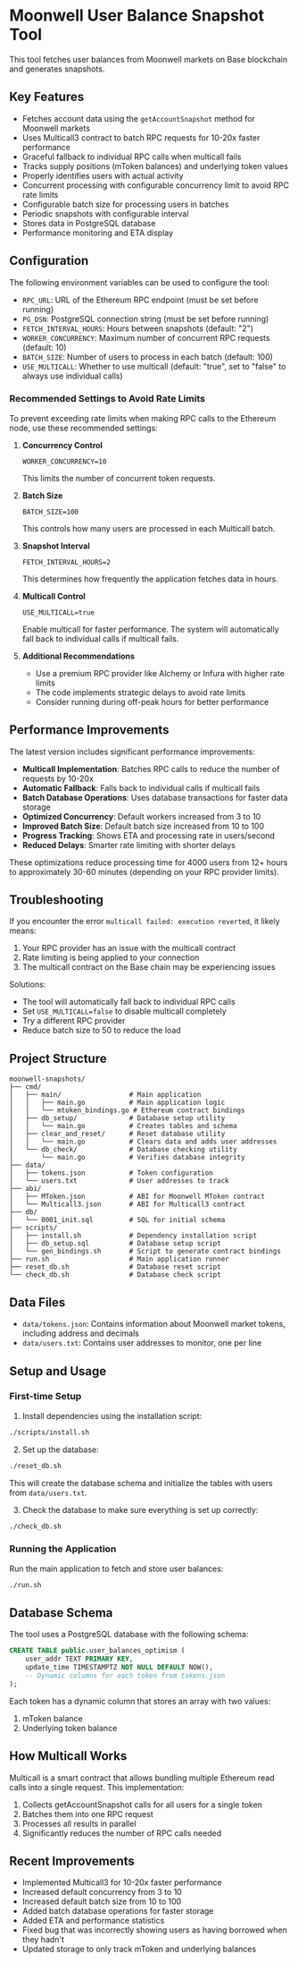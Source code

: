 # Moonwell User Balance Snapshot Tool

This tool fetches user balances from Moonwell markets on Base blockchain and generates snapshots.

## Key Features

- Fetches account data using the `getAccountSnapshot` method for Moonwell markets
- Uses Multicall3 contract to batch RPC requests for 10-20x faster performance
- Graceful fallback to individual RPC calls when multicall fails
- Tracks supply positions (mToken balances) and underlying token values
- Properly identifies users with actual activity
- Concurrent processing with configurable concurrency limit to avoid RPC rate limits
- Configurable batch size for processing users in batches
- Periodic snapshots with configurable interval
- Stores data in PostgreSQL database
- Performance monitoring and ETA display

## Configuration

The following environment variables can be used to configure the tool:

- `RPC_URL`: URL of the Ethereum RPC endpoint (must be set before running)
- `PG_DSN`: PostgreSQL connection string (must be set before running)
- `FETCH_INTERVAL_HOURS`: Hours between snapshots (default: "2")
- `WORKER_CONCURRENCY`: Maximum number of concurrent RPC requests (default: 10)
- `BATCH_SIZE`: Number of users to process in each batch (default: 100)
- `USE_MULTICALL`: Whether to use multicall (default: "true", set to "false" to always use individual calls)

### Recommended Settings to Avoid Rate Limits

To prevent exceeding rate limits when making RPC calls to the Ethereum node, use these recommended settings:

1. **Concurrency Control**
   ```
   WORKER_CONCURRENCY=10
   ```
   This limits the number of concurrent token requests.

2. **Batch Size**
   ```
   BATCH_SIZE=100
   ```
   This controls how many users are processed in each Multicall batch.

3. **Snapshot Interval**
   ```
   FETCH_INTERVAL_HOURS=2
   ```
   This determines how frequently the application fetches data in hours.

4. **Multicall Control**
   ```
   USE_MULTICALL=true
   ```
   Enable multicall for faster performance. The system will automatically fall back to individual calls if multicall fails.

5. **Additional Recommendations**
   - Use a premium RPC provider like Alchemy or Infura with higher rate limits
   - The code implements strategic delays to avoid rate limits
   - Consider running during off-peak hours for better performance

## Performance Improvements

The latest version includes significant performance improvements:

- **Multicall Implementation**: Batches RPC calls to reduce the number of requests by 10-20x
- **Automatic Fallback**: Falls back to individual calls if multicall fails
- **Batch Database Operations**: Uses database transactions for faster data storage
- **Optimized Concurrency**: Default workers increased from 3 to 10
- **Improved Batch Size**: Default batch size increased from 10 to 100
- **Progress Tracking**: Shows ETA and processing rate in users/second
- **Reduced Delays**: Smarter rate limiting with shorter delays

These optimizations reduce processing time for 4000 users from 12+ hours to approximately 30-60 minutes (depending on your RPC provider limits).

## Troubleshooting

If you encounter the error `multicall failed: execution reverted`, it likely means:

1. Your RPC provider has an issue with the multicall contract
2. Rate limiting is being applied to your connection
3. The multicall contract on the Base chain may be experiencing issues

Solutions:
- The tool will automatically fall back to individual RPC calls
- Set `USE_MULTICALL=false` to disable multicall completely
- Try a different RPC provider
- Reduce batch size to 50 to reduce the load

## Project Structure

```
moonwell-snapshots/
├── cmd/
│   ├── main/                 # Main application
│   │   ├── main.go           # Main application logic
│   │   └── mtoken_bindings.go # Ethereum contract bindings
│   ├── db_setup/             # Database setup utility
│   │   └── main.go           # Creates tables and schema
│   ├── clear_and_reset/      # Reset database utility
│   │   └── main.go           # Clears data and adds user addresses
│   └── db_check/             # Database checking utility
│       └── main.go           # Verifies database integrity
├── data/
│   ├── tokens.json           # Token configuration
│   └── users.txt             # User addresses to track
├── abi/
│   ├── MToken.json           # ABI for Moonwell MToken contract
│   └── Multicall3.json       # ABI for Multicall3 contract
├── db/
│   └── 0001_init.sql         # SQL for initial schema
├── scripts/
│   ├── install.sh            # Dependency installation script
│   ├── db_setup.sql          # Database setup script
│   └── gen_bindings.sh       # Script to generate contract bindings
├── run.sh                    # Main application runner
├── reset_db.sh               # Database reset script
└── check_db.sh               # Database check script
```

## Data Files

- `data/tokens.json`: Contains information about Moonwell market tokens, including address and decimals
- `data/users.txt`: Contains user addresses to monitor, one per line

## Setup and Usage

### First-time Setup

1. Install dependencies using the installation script:

```bash
./scripts/install.sh
```

2. Set up the database:

```bash
./reset_db.sh
```

This will create the database schema and initialize the tables with users from `data/users.txt`.

3. Check the database to make sure everything is set up correctly:

```bash
./check_db.sh
```

### Running the Application

Run the main application to fetch and store user balances:

```bash
./run.sh
```

## Database Schema

The tool uses a PostgreSQL database with the following schema:

```sql
CREATE TABLE public.user_balances_optimism (
    user_addr TEXT PRIMARY KEY,
    update_time TIMESTAMPTZ NOT NULL DEFAULT NOW(),
    -- Dynamic columns for each token from tokens.json
);
```

Each token has a dynamic column that stores an array with two values:
1. mToken balance
2. Underlying token balance

## How Multicall Works

Multicall is a smart contract that allows bundling multiple Ethereum read calls into a single request. This implementation:

1. Collects getAccountSnapshot calls for all users for a single token
2. Batches them into one RPC request
3. Processes all results in parallel
4. Significantly reduces the number of RPC calls needed

## Recent Improvements

- Implemented Multicall3 for 10-20x faster performance
- Increased default concurrency from 3 to 10
- Increased default batch size from 10 to 100
- Added batch database operations for faster storage
- Added ETA and performance statistics 
- Fixed bug that was incorrectly showing users as having borrowed when they hadn't
- Updated storage to only track mToken and underlying balances
